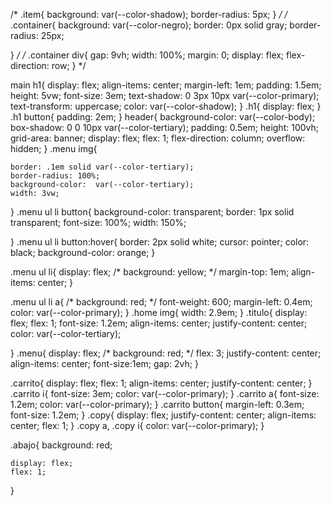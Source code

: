 




/* .item{
    background: var(--color-shadow);
    border-radius: 5px;
} */
/* .container{
    background: var(--color-negro);
    border: 0px solid gray;
    border-radius: 25px;

} */
/* .container div{
    gap: 9vh;
    width: 100%;
    margin: 0;
    display: flex;
    flex-direction: row;
} */

main h1{
    display: flex;
    align-items: center;
    margin-left: 1em;
    padding: 1.5em;
    height: 5vw;
    font-size: 3em;
    text-shadow: 0 3px 10px var(--color-primary);
    text-transform: uppercase;
    color: var(--color-shadow);
}
.h1{
    display: flex;
}
.h1 button{
    padding: 2em;
}
header{
    background-color: var(--color-body);
    box-shadow: 0 0 10px var(--color-tertiary);
    padding: 0.5em;
    height: 100vh;
    grid-area: banner;
    display: flex;
    flex: 1;
    flex-direction: column;
    overflow: hidden;
}
.menu img{
   
    border: .1em solid var(--color-tertiary);
    border-radius: 100%;
    background-color:  var(--color-tertiary);
    width: 3vw;

}
.menu ul li button{
    background-color: transparent;
    border: 1px solid transparent;
    font-size: 100%;
    width: 150%;


}
.menu ul li button:hover{
    border: 2px solid white;
    cursor: pointer;
    color: black;
    background-color: orange;
}

.menu ul li{
    display: flex;
    /* background: yellow; */
    margin-top: 1em;
    align-items: center;
}

.menu ul li a{
    /* background: red; */
    font-weight: 600;
    margin-left: 0.4em;
    color: var(--color-primary);
}
.home img{
    width: 2.9em;
}
.titulo{
    display: flex;
    flex: 1;
    font-size: 1.2em;
    align-items: center;
    justify-content: center;
    color: var(--color-tertiary);
    
}
.menu{
    display: flex;
    /* background: red; */
    flex: 3;
    justify-content: center;
    align-items: center;
    font-size:1em;
    gap: 2vh;
}

.carrito{
    display: flex;
    flex: 1;
    align-items: center;
    justify-content: center;
}
.carrito i{
    font-size: 3em;
    color: var(--color-primary);
}
.carrito a{
    font-size: 1.2em;
    color: var(--color-primary);
}
.carrito button{
    margin-left: 0.3em;
    font-size: 1.2em;
}
.copy{
    display: flex;
    justify-content: center;
    align-items: center;
    flex: 1;
}
.copy a, .copy i{
    color: var(--color-primary);
}


.abajo{
    background: red;

    display: flex;
    flex: 1;
}


